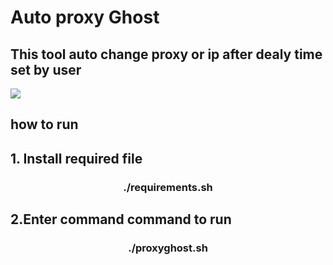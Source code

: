 # Auto proxy Ghost
## This tool auto change proxy or ip after dealy time set by user 

<image src="https://drive.google.com/file/d/1o0usbq2ienZcWibwA9T4DOSESik7uO8_/view?usp=sharing">

<H2>how to run </H2>
<H2>1. Install required file </H2>
<center><H3> ./requirements.sh</H3></center>
<H2>2.Enter command command to run </H2>
<center><H3>./proxyghost.sh</H3></center>

